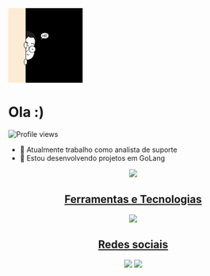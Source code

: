  <img src="giphy.gif" width="150px">

<h1 align="left">Ola :)</h1>
<p align="left"> <img src="https://komarev.com/ghpvc/?username=devguilara&color=yellow" alt="Profile views" /> </p>

- 🔭 Atualmente trabalho como analista de suporte 
- 🌱 Estou desenvolvendo projetos em GoLang
  
<div align= "center">
<a href="https://github.com/devguilara">
<img loading="lazy" height="auto" width="75%" src="https://github-readme-stats.vercel.app/api/top-langs/?username=devguilara&layout=compact&langs_count=7&theme=dracula"/>

## Ferramentas e Tecnologias
 <img src="https://skillicons.dev/icons?i=postgres,postman,golang,mysql,nestjs"/>

## Redes sociais
<div>
  <a href="https://www.linkedin.com/in/guilherme-ribeiro-almeida-lara" target="_blank"><img src="https://img.shields.io/badge/-LinkedIn-%230077B5?style=for-the-badge&logo=linkedin&logoColor=white" target="_blank"></a>  
    <a href="https://bsky.app/profile/devguilara.bsky.social" target="_blank"><img src="https://img.shields.io/badge/-BlueSky-%230077B5?style=for-the-badge&logo=bluesky&logoColor=white" target="_blank"></a>   
</div>


